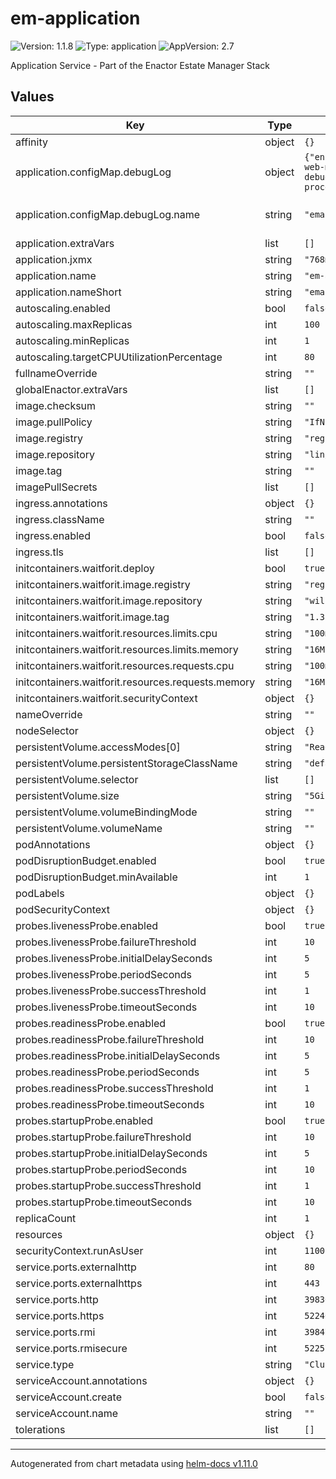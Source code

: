 # em-application

![Version: 1.1.8](https://img.shields.io/badge/Version-1.1.8-informational?style=flat-square) ![Type: application](https://img.shields.io/badge/Type-application-informational?style=flat-square) ![AppVersion: 2.7](https://img.shields.io/badge/AppVersion-2.7-informational?style=flat-square)

Application Service - Part of the Enactor Estate Manager Stack

## Values

| Key | Type | Default | Description |
|-----|------|---------|-------------|
| affinity | object | `{}` |  |
| application.configMap.debugLog | object | `{"enable":false,"mountPath":"/enactor/app/config/enactor-web-maintenance-processing.log.properties","name":"ema-debuglog","subPath":"enactor-web-maintenance-processing.log.properties"}` | deploy enactor-web-retail-processing.log.properties |
| application.configMap.debugLog.name | string | `"ema-debuglog"` | choose a new ConfigMap name to provide a new log file |
| application.extraVars | list | `[]` |  |
| application.jxmx | string | `"768m"` |  |
| application.name | string | `"em-application"` |  |
| application.nameShort | string | `"ema"` |  |
| autoscaling.enabled | bool | `false` |  |
| autoscaling.maxReplicas | int | `100` |  |
| autoscaling.minReplicas | int | `1` |  |
| autoscaling.targetCPUUtilizationPercentage | int | `80` |  |
| fullnameOverride | string | `""` |  |
| globalEnactor.extraVars | list | `[]` |  |
| image.checksum | string | `""` |  |
| image.pullPolicy | string | `"IfNotPresent"` |  |
| image.registry | string | `"registry.enactor.com"` |  |
| image.repository | string | `"lin/ema"` |  |
| image.tag | string | `""` |  |
| imagePullSecrets | list | `[]` |  |
| ingress.annotations | object | `{}` |  |
| ingress.className | string | `""` |  |
| ingress.enabled | bool | `false` |  |
| ingress.tls | list | `[]` |  |
| initcontainers.waitforit.deploy | bool | `true` |  |
| initcontainers.waitforit.image.registry | string | `"registry.hub.docker.com"` |  |
| initcontainers.waitforit.image.repository | string | `"willwill/wait-for-it"` |  |
| initcontainers.waitforit.image.tag | string | `"1.3.1"` |  |
| initcontainers.waitforit.resources.limits.cpu | string | `"100m"` |  |
| initcontainers.waitforit.resources.limits.memory | string | `"16Mi"` |  |
| initcontainers.waitforit.resources.requests.cpu | string | `"100m"` |  |
| initcontainers.waitforit.resources.requests.memory | string | `"16Mi"` |  |
| initcontainers.waitforit.securityContext | object | `{}` |  |
| nameOverride | string | `""` |  |
| nodeSelector | object | `{}` |  |
| persistentVolume.accessModes[0] | string | `"ReadWriteMany"` |  |
| persistentVolume.persistentStorageClassName | string | `"default"` |  |
| persistentVolume.selector | list | `[]` |  |
| persistentVolume.size | string | `"5Gi"` |  |
| persistentVolume.volumeBindingMode | string | `""` |  |
| persistentVolume.volumeName | string | `""` |  |
| podAnnotations | object | `{}` |  |
| podDisruptionBudget.enabled | bool | `true` |  |
| podDisruptionBudget.minAvailable | int | `1` |  |
| podLabels | object | `{}` |  |
| podSecurityContext | object | `{}` |  |
| probes.livenessProbe.enabled | bool | `true` |  |
| probes.livenessProbe.failureThreshold | int | `10` |  |
| probes.livenessProbe.initialDelaySeconds | int | `5` |  |
| probes.livenessProbe.periodSeconds | int | `5` |  |
| probes.livenessProbe.successThreshold | int | `1` |  |
| probes.livenessProbe.timeoutSeconds | int | `10` |  |
| probes.readinessProbe.enabled | bool | `true` |  |
| probes.readinessProbe.failureThreshold | int | `10` |  |
| probes.readinessProbe.initialDelaySeconds | int | `5` |  |
| probes.readinessProbe.periodSeconds | int | `5` |  |
| probes.readinessProbe.successThreshold | int | `1` |  |
| probes.readinessProbe.timeoutSeconds | int | `10` |  |
| probes.startupProbe.enabled | bool | `true` |  |
| probes.startupProbe.failureThreshold | int | `10` |  |
| probes.startupProbe.initialDelaySeconds | int | `5` |  |
| probes.startupProbe.periodSeconds | int | `10` |  |
| probes.startupProbe.successThreshold | int | `1` |  |
| probes.startupProbe.timeoutSeconds | int | `10` |  |
| replicaCount | int | `1` |  |
| resources | object | `{}` |  |
| securityContext.runAsUser | int | `1100` |  |
| service.ports.externalhttp | int | `80` |  |
| service.ports.externalhttps | int | `443` |  |
| service.ports.http | int | `39830` |  |
| service.ports.https | int | `52240` |  |
| service.ports.rmi | int | `39847` |  |
| service.ports.rmisecure | int | `52257` |  |
| service.type | string | `"ClusterIP"` |  |
| serviceAccount.annotations | object | `{}` |  |
| serviceAccount.create | bool | `false` |  |
| serviceAccount.name | string | `""` |  |
| tolerations | list | `[]` |  |

----------------------------------------------
Autogenerated from chart metadata using [helm-docs v1.11.0](https://github.com/norwoodj/helm-docs/releases/v1.11.0)
